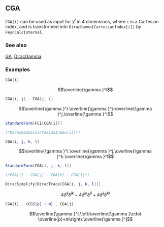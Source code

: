 ## CGA

`CGA[i]` can be used as input for $\gamma^i$ in 4 dimensions, where `i` is a Cartesian index, and is transformed into `DiracGamma[CartesianIndex[i]]` by `FeynCalcInternal`.

### See also

[GA](GA), [DiracGamma](DiracGamma).

### Examples

```mathematica
CGA[i]
```

$$\overline{\gamma }^i$$

```mathematica
CGA[i, j] - CGA[j, i]
```

$$\overline{\gamma }^i.\overline{\gamma }^j-\overline{\gamma }^j.\overline{\gamma }^i$$

```mathematica
StandardForm[FCI[CGA[i]]]

(*DiracGamma[CartesianIndex[i]]*)
```

```mathematica
CGA[i, j, k, l]
```

$$\overline{\gamma }^i.\overline{\gamma }^j.\overline{\gamma }^k.\overline{\gamma }^l$$

```mathematica
StandardForm[CGA[i, j, k, l]]

(*CGA[i] . CGA[j] . CGA[k] . CGA[l]*)
```

```mathematica
DiracSimplify[DiracTrace[CGA[i, j, k, l]]]
```

$$4 \bar{\delta }^{il} \bar{\delta }^{jk}-4 \bar{\delta }^{ik} \bar{\delta }^{jl}+4 \bar{\delta }^{ij} \bar{\delta }^{kl}$$

```mathematica
CGA[i] . (CGS[p] + m) . CGA[j]
```

$$\overline{\gamma }^i.\left(\overline{\gamma }\cdot \overline{p}+m\right).\overline{\gamma }^j$$